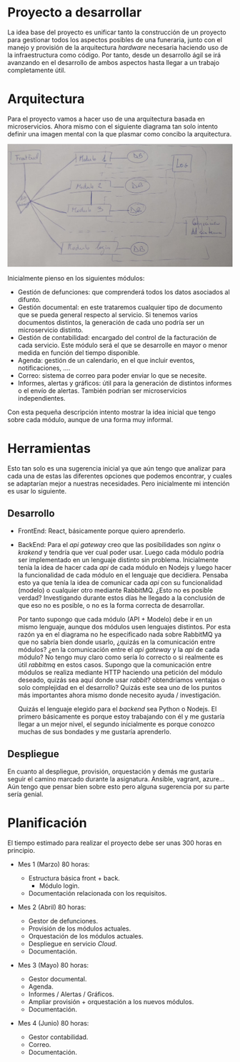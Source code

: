 # Proyecto a desarrollar

La idea base del proyecto es unificar tanto la construcción de un proyecto para gestionar todos los aspectos posibles de una funeraria, junto con el manejo y provisión de la arquitectura *hardware* necesaria haciendo uso de la infraestructura como código. Por tanto, desde un desarrollo ágil se irá avanzando en el desarrollo de ambos aspectos hasta llegar a un trabajo completamente útil.

# Arquitectura

Para el proyecto vamos a hacer uso de una arquitectura basada en microservicios. Ahora mismo con el siguiente diagrama tan solo intento definir una imagen mental con la que plasmar como concibo la arquitectura.

![arquitectura](imagenes/borrador/borrador_arquitectura.png)

Inicialmente pienso en los siguientes módulos: 
- Gestión de defunciones: que comprenderá todos los datos asociados al difunto. 
- Gestión documental: en este trataremos cualquier tipo de documento que se pueda general respecto al servicio. Si tenemos varios documentos distintos, la generación de cada uno podría ser un microservicio distinto.
- Gestión de contabilidad: encargado del control de la facturación de cada servicio. Este módulo será el que se desarrolle en mayor o menor medida en función del tiempo disponible.
- Agenda: gestión de un calendario, en el que incluir eventos, notificaciones, ....
- Correo: sistema de correo para poder enviar lo que se necesite.
- Informes, alertas y gráficos: útil para la generación de distintos informes o el envío de alertas. También podrían ser microservicios independientes.

Con esta pequeña descripción intento mostrar la idea inicial que tengo sobre cada módulo, aunque de una forma muy informal.

# Herramientas

Esto tan solo es una sugerencia inicial ya que aún tengo que analizar para cada una de estas las diferentes opciones que podemos encontrar, y cuales se adaptarían mejor a nuestras necesidades. Pero inicialmente mi intención es usar lo siguiente.

## Desarrollo

- FrontEnd: React, básicamente porque quiero aprenderlo.
- BackEnd:
	Para el *api gateway* creo que las posibilidades son *nginx* o *krakend* y tendría que ver cual poder usar.
	Luego cada módulo podría ser implementado en un lenguaje distinto sin problema. Inicialmente tenía la idea de hacer cada *api* de cada módulo en Nodejs y luego hacer la funcionalidad de cada módulo en el lenguaje que decidiera. Pensaba esto ya que tenía la idea de comunicar cada *api* con su funcionalidad (modelo) o cualquier otro mediante RabbitMQ. ¿Esto no es posible verdad? Investigando durante estos días he llegado a la conclusión de que eso no es posible, o no es la forma correcta de desarrollar.

	Por tanto supongo que cada módulo (API + Modelo) debe ir en un mismo lenguaje, aunque dos módulos usen lenguajes distintos. Por esta razón ya en el diagrama no he especificado nada sobre RabbitMQ ya que no sabría bien donde usarlo, ¿quizás en la comunicación entre módulos? ¿en la comunicación entre el *api gateway* y la *api* de cada módulo? No tengo muy claro como sería lo correcto o si realmente es útil *rabbitmq* en estos casos. Supongo que la comunicación entre módulos se realiza mediante HTTP haciendo una petición del módulo deseado, quizás sea aquí donde usar *rabbit*? obtendríamos ventajas o solo complejidad en el desarrollo? Quizás este sea uno de los puntos más importantes ahora mismo donde necesito ayuda / investigación.

	Quizás el lenguaje elegido para el *backend* sea Python o Nodejs. El primero básicamente es porque estoy trabajando con él y me gustaría llegar a un mejor nivel, el segundo inicialmente es porque conozco muchas de sus bondades y me gustaría aprenderlo.

## Despliegue

En cuanto al despliegue, provisión, orquestación y demás me gustaría seguir el camino marcado durante la asignatura. Ansible, vagrant, azure... Aún tengo que pensar bien sobre esto pero alguna sugerencia por su parte sería genial.

# Planificación

El tiempo estimado para realizar el proyecto debe ser unas 300 horas en principio.

- Mes 1 (Marzo) 80 horas: 
	- Estructura básica front + back.
		- Módulo login.			
	- Documentación relacionada con los requisitos.

- Mes 2 (Abril) 80 horas:
	- Gestor de defunciones.
	- Provisión de los módulos actuales.
	- Orquestación de los módulos actuales.
	- Despliegue en servicio *Cloud*.
	- Documentación.

- Mes 3 (Mayo) 80 horas:
	- Gestor documental.
	- Agenda.
	- Informes / Alertas / Gráficos.
	- Ampliar provisión + orquestación a los nuevos módulos.
	- Documentación.

- Mes 4 (Junio) 80 horas:
	- Gestor contabilidad.
	- Correo.
	- Documentación.
